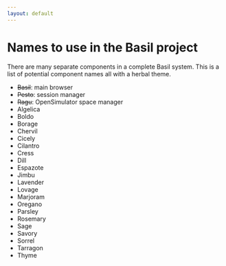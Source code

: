 ```yaml
---
layout: default
---
```


# Names to use in the Basil project

There are many separate components in a complete Basil system.
This is a list of potential component names all with a herbal theme.

* ~~Basil~~: main browser
* ~~Pesto~~: session manager
* ~~Ragu~~: OpenSimulator space manager
* Algelica
* Boldo
* Borage
* Chervil
* Cicely
* Cilantro
* Cress
* Dill
* Espazote
* Jimbu
* Lavender
* Lovage
* Marjoram
* Oregano
* Parsley
* Rosemary
* Sage
* Savory
* Sorrel
* Tarragon
* Thyme

